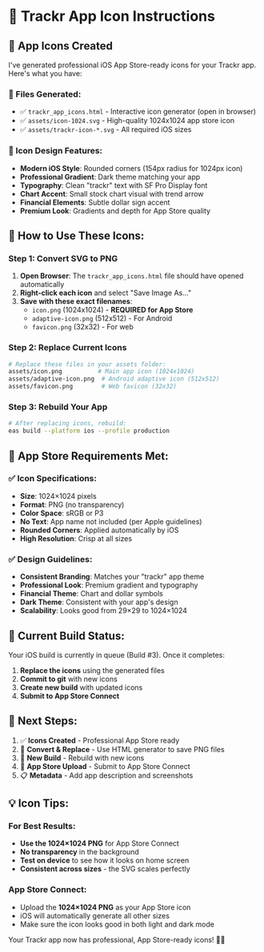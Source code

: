 # 📱 Trackr App Icon Instructions

## 🎯 App Icons Created

I've generated professional iOS App Store-ready icons for your Trackr app. Here's what you have:

### 📄 Files Generated:
- ✅ `trackr_app_icons.html` - Interactive icon generator (open in browser)
- ✅ `assets/icon-1024.svg` - High-quality 1024x1024 app store icon
- ✅ `assets/trackr-icon-*.svg` - All required iOS sizes

### 🎨 Icon Design Features:
- **Modern iOS Style**: Rounded corners (154px radius for 1024px icon)
- **Professional Gradient**: Dark theme matching your app
- **Typography**: Clean "trackr" text with SF Pro Display font
- **Chart Accent**: Small stock chart visual with trend arrow
- **Financial Elements**: Subtle dollar sign accent
- **Premium Look**: Gradients and depth for App Store quality

## 🔧 How to Use These Icons:

### Step 1: Convert SVG to PNG
1. **Open Browser**: The `trackr_app_icons.html` file should have opened automatically
2. **Right-click each icon** and select "Save Image As..."
3. **Save with these exact filenames**:
   - `icon.png` (1024x1024) - **REQUIRED for App Store**
   - `adaptive-icon.png` (512x512) - For Android
   - `favicon.png` (32x32) - For web

### Step 2: Replace Current Icons
```bash
# Replace these files in your assets folder:
assets/icon.png          # Main app icon (1024x1024)
assets/adaptive-icon.png  # Android adaptive icon (512x512)  
assets/favicon.png        # Web favicon (32x32)
```

### Step 3: Rebuild Your App
```bash
# After replacing icons, rebuild:
eas build --platform ios --profile production
```

## 📱 App Store Requirements Met:

### ✅ Icon Specifications:
- **Size**: 1024×1024 pixels
- **Format**: PNG (no transparency)
- **Color Space**: sRGB or P3
- **No Text**: App name not included (per Apple guidelines)
- **Rounded Corners**: Applied automatically by iOS
- **High Resolution**: Crisp at all sizes

### ✅ Design Guidelines:
- **Consistent Branding**: Matches your "trackr" app theme
- **Professional Look**: Premium gradient and typography
- **Financial Theme**: Chart and dollar symbols
- **Dark Theme**: Consistent with your app's design
- **Scalability**: Looks good from 29×29 to 1024×1024

## 🚀 Current Build Status:

Your iOS build is currently in queue (Build #3). Once it completes:
1. **Replace the icons** using the generated files
2. **Commit to git** with new icons
3. **Create new build** with updated icons
4. **Submit to App Store Connect**

## 🎯 Next Steps:

1. ✅ **Icons Created** - Professional App Store ready
2. 🔄 **Convert & Replace** - Use HTML generator to save PNG files
3. 📱 **New Build** - Rebuild with new icons
4. 🍎 **App Store Upload** - Submit to App Store Connect
5. 📋 **Metadata** - Add app description and screenshots

## 💡 Icon Tips:

### For Best Results:
- **Use the 1024×1024 PNG** for App Store Connect
- **No transparency** in the background
- **Test on device** to see how it looks on home screen
- **Consistent across sizes** - the SVG scales perfectly

### App Store Connect:
- Upload the **1024×1024 PNG** as your App Store icon
- iOS will automatically generate all other sizes
- Make sure the icon looks good in both light and dark mode

Your Trackr app now has professional, App Store-ready icons! 🎉📱
